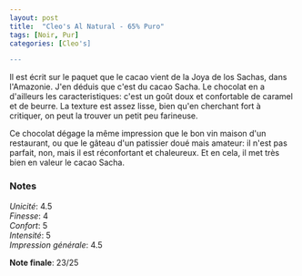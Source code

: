 ```yaml
---
layout: post
title:  "Cleo's Al Natural - 65% Puro"
tags: [Noir, Pur] 
categories: [Cleo's]

---
```


Il est écrit sur le paquet que le cacao vient de la Joya de los Sachas, dans l'Amazonie. J'en déduis que c'est du cacao Sacha. Le chocolat en a d'ailleurs les caracteristiques: c'est un goût doux et confortable de caramel et de beurre. La texture est assez lisse, bien qu'en cherchant fort à critiquer, on peut la trouver un petit peu farineuse.

Ce chocolat dégage la même impression que le bon vin maison d'un restaurant, ou que le gâteau d'un patissier doué mais amateur: il n'est pas parfait, non, mais il est réconfortant et chaleureux. Et en cela, il met très bien en valeur le cacao Sacha.    

### Notes

_Unicité_: 4.5  
_Finesse_: 4  
_Confort_: 5  
_Intensité_: 5  
_Impression générale_: 4.5

**Note finale**: 23/25